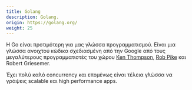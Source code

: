 ```yaml
---
title: Golang
description: Golang.
origin: https://golang.org/
weight: 25
---
```

Η Go είναι προτιμότερη για μας γλώσσα προγραμματισμού. 
Είναι μια γλώσσα ανοιχτού κώδικα σχεδιασμένη από την Google από τους μεγαλύτερους προγραμματιστές του χώρου  <a target="_blank" href="https://en.wikipedia.org/wiki/Ken_Thompson">Ken Thompson</a>, <a target="_blank" href="https://en.wikipedia.org/wiki/Rob_Pike">Rob Pike</a> και Robert Griesemer. 

Έχει πολύ καλό concurrency και επομένως είναι τέλεια γλώσσα να γράψεις scalable και high performance apps.